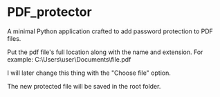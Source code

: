 # PDF_protector
A minimal Python application crafted to add password protection to PDF files.

Put the pdf file's full location along with the name and extension. For example:
C:\Users\user\Documents\file.pdf

I will later change this thing with the "Choose file" option.

The new protected file will be saved in the root folder.
